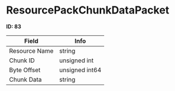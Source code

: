 # ResourcePackChunkDataPacket

**ID: 83**  

<table><thead><tr><th>Field</th><th>Info</th></tr></thead><tbody>
<tr><td>Resource Name</td><td>string</td></tr>
<tr><td>Chunk ID</td><td>unsigned int</td></tr>
<tr><td>Byte Offset</td><td>unsigned int64</td></tr>
<tr><td>Chunk Data</td><td>string</td></tr>
</tbody></table>